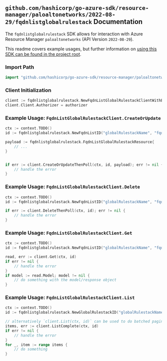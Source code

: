 
## `github.com/hashicorp/go-azure-sdk/resource-manager/paloaltonetworks/2022-08-29/fqdnlistglobalrulestack` Documentation

The `fqdnlistglobalrulestack` SDK allows for interaction with Azure Resource Manager `paloaltonetworks` (API Version `2022-08-29`).

This readme covers example usages, but further information on [using this SDK can be found in the project root](https://github.com/hashicorp/go-azure-sdk/tree/main/docs).

### Import Path

```go
import "github.com/hashicorp/go-azure-sdk/resource-manager/paloaltonetworks/2022-08-29/fqdnlistglobalrulestack"
```


### Client Initialization

```go
client := fqdnlistglobalrulestack.NewFqdnListGlobalRulestackClientWithBaseURI("https://management.azure.com")
client.Client.Authorizer = authorizer
```


### Example Usage: `FqdnListGlobalRulestackClient.CreateOrUpdate`

```go
ctx := context.TODO()
id := fqdnlistglobalrulestack.NewFqdnListID("globalRulestackName", "fqdnListName")

payload := fqdnlistglobalrulestack.FqdnListGlobalRulestackResource{
	// ...
}


if err := client.CreateOrUpdateThenPoll(ctx, id, payload); err != nil {
	// handle the error
}
```


### Example Usage: `FqdnListGlobalRulestackClient.Delete`

```go
ctx := context.TODO()
id := fqdnlistglobalrulestack.NewFqdnListID("globalRulestackName", "fqdnListName")

if err := client.DeleteThenPoll(ctx, id); err != nil {
	// handle the error
}
```


### Example Usage: `FqdnListGlobalRulestackClient.Get`

```go
ctx := context.TODO()
id := fqdnlistglobalrulestack.NewFqdnListID("globalRulestackName", "fqdnListName")

read, err := client.Get(ctx, id)
if err != nil {
	// handle the error
}
if model := read.Model; model != nil {
	// do something with the model/response object
}
```


### Example Usage: `FqdnListGlobalRulestackClient.List`

```go
ctx := context.TODO()
id := fqdnlistglobalrulestack.NewGlobalRulestackID("globalRulestackName")

// alternatively `client.List(ctx, id)` can be used to do batched pagination
items, err := client.ListComplete(ctx, id)
if err != nil {
	// handle the error
}
for _, item := range items {
	// do something
}
```
